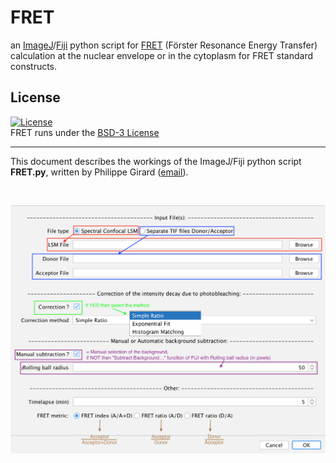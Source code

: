 # FRET
an [ImageJ](http://imagej.net/Welcome)/[Fiji](https://fiji.sc) python script for [FRET](https://en.wikipedia.org/wiki/Förster_resonance_energy_transfer) (Förster Resonance Energy Transfer) calculation at the nuclear envelope or in the cytoplasm for FRET standard constructs.

## License
[![License](https://img.shields.io/badge/License-BSD_3--Clause-blue.svg)](https://opensource.org/licenses/BSD-3-Clause)<br>
FRET runs under the  [BSD-3 License](https://opensource.org/licenses/BSD-3-Clause)

---
This document describes the workings of the ImageJ/Fiji python script **FRET.py**, written by Philippe Girard ([email](philippe.girard@ijm.fr)).

<br><p align="center"><img src="./FRET.png" width="700"></p><br>
